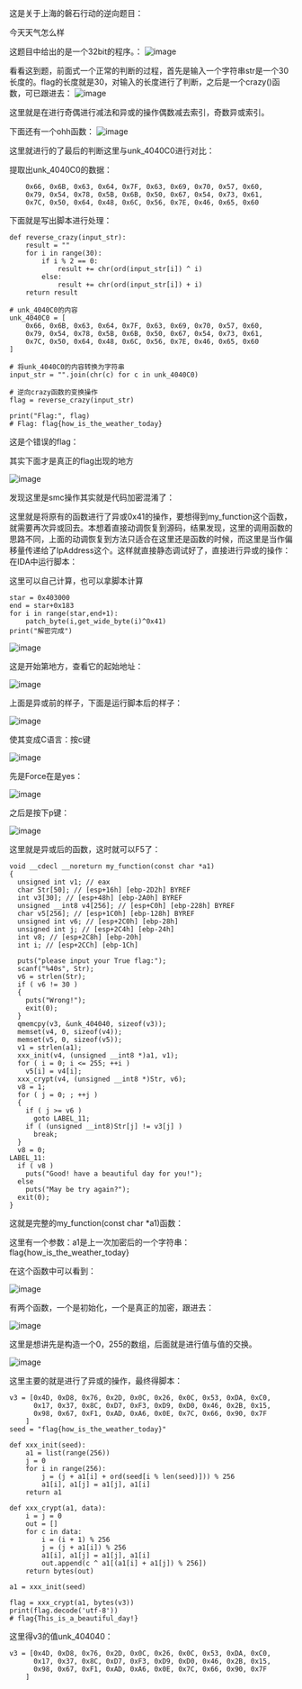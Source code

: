 这是关于上海的磐石行动的逆向题目：

今天天气怎么样

这题目中给出的是一个32bit的程序。：
![image](https://github.com/OrangeStarOne/CTF/assets/113007326/c985076b-46dc-4640-8ce8-2bfce492a01f)


看看这到题，前面式一个正常的判断的过程，首先是输入一个字符串str是一个30长度的。flag的长度就是30，对输入的长度进行了判断，之后是一个crazy()函数，可已跟进去：
![image](https://github.com/OrangeStarOne/CTF/assets/113007326/1b9f0958-a848-4cb3-b944-82397e7ccea5)


这里就是在进行奇偶进行减法和异或的操作偶数减去索引，奇数异或索引。

下面还有一个ohh函数：
![image](https://github.com/OrangeStarOne/CTF/assets/113007326/017e8002-b823-4d58-a95e-6698cbdfe5b5)


这里就进行的了最后的判断这里与unk_4040C0进行对比：

提取出unk_4040C0的数据：

```
    0x66, 0x6B, 0x63, 0x64, 0x7F, 0x63, 0x69, 0x70, 0x57, 0x60,
    0x79, 0x54, 0x78, 0x5B, 0x6B, 0x50, 0x67, 0x54, 0x73, 0x61,
    0x7C, 0x50, 0x64, 0x48, 0x6C, 0x56, 0x7E, 0x46, 0x65, 0x60
```

下面就是写出脚本进行处理：

```
def reverse_crazy(input_str):
    result = ""
    for i in range(30):
        if i % 2 == 0:
            result += chr(ord(input_str[i]) ^ i)
        else:
            result += chr(ord(input_str[i]) + i)
    return result

# unk_4040C0的内容
unk_4040C0 = [
    0x66, 0x6B, 0x63, 0x64, 0x7F, 0x63, 0x69, 0x70, 0x57, 0x60,
    0x79, 0x54, 0x78, 0x5B, 0x6B, 0x50, 0x67, 0x54, 0x73, 0x61,
    0x7C, 0x50, 0x64, 0x48, 0x6C, 0x56, 0x7E, 0x46, 0x65, 0x60
]

# 将unk_4040C0的内容转换为字符串
input_str = "".join(chr(c) for c in unk_4040C0)

# 逆向crazy函数的变换操作
flag = reverse_crazy(input_str)

print("Flag:", flag)
# Flag: flag{how_is_the_weather_today}
```

这是个错误的flag：

其实下面才是真正的flag出现的地方

![image](https://github.com/OrangeStarOne/CTF/assets/113007326/21bf04f8-f084-47b0-a023-3f3322b7a068)


发现这里是smc操作其实就是代码加密混淆了：

这里就是将原有的函数进行了异或0x41的操作，要想得到my_function这个函数，就需要再次异或回去。本想着直接动调恢复到源码，结果发现，这里的调用函数的思路不同，上面的动调恢复到方法只适合在这里还是函数的时候，而这里是当作偏移量传递给了lpAddress这个。这样就直接静态调试好了，直接进行异或的操作：在IDA中运行脚本：

这里可以自己计算，也可以拿脚本计算

```
star = 0x403000
end = star+0x183
for i in range(star,end+1):
	patch_byte(i,get_wide_byte(i)^0x41)
print("解密完成")
```

![image](https://github.com/OrangeStarOne/CTF/assets/113007326/80c1984d-0f99-4018-9d3c-1300fdfc957c)


这是开始第地方，查看它的起始地址：

![image](https://github.com/OrangeStarOne/CTF/assets/113007326/bef16917-fef3-4a3a-a29f-575fe42bded4)


上面是异或前的样子，下面是运行脚本后的样子：

![image](https://github.com/OrangeStarOne/CTF/assets/113007326/ff7f9b04-a9fb-4ea1-9855-486970aaa1cb)

使其变成C语言：按c键

![image](https://github.com/OrangeStarOne/CTF/assets/113007326/edfae6f1-5e51-4965-8c29-8f810fc759f0)


先是Force在是yes：

![image](https://github.com/OrangeStarOne/CTF/assets/113007326/feff52ea-6396-4810-b636-9bf61c2a730b)


之后是按下p键：

![image](https://github.com/OrangeStarOne/CTF/assets/113007326/db22ac28-cc43-44d5-8098-e38b7bb7b258)


这里就是异或后的函数，这时就可以F5了：

```
void __cdecl __noreturn my_function(const char *a1)
{
  unsigned int v1; // eax
  char Str[50]; // [esp+16h] [ebp-2D2h] BYREF
  int v3[30]; // [esp+48h] [ebp-2A0h] BYREF
  unsigned __int8 v4[256]; // [esp+C0h] [ebp-228h] BYREF
  char v5[256]; // [esp+1C0h] [ebp-128h] BYREF
  unsigned int v6; // [esp+2C0h] [ebp-28h]
  unsigned int j; // [esp+2C4h] [ebp-24h]
  int v8; // [esp+2C8h] [ebp-20h]
  int i; // [esp+2CCh] [ebp-1Ch]

  puts("please input your True flag:");
  scanf("%40s", Str);
  v6 = strlen(Str);
  if ( v6 != 30 )
  {
    puts("Wrong!");
    exit(0);
  }
  qmemcpy(v3, &unk_404040, sizeof(v3));
  memset(v4, 0, sizeof(v4));
  memset(v5, 0, sizeof(v5));
  v1 = strlen(a1);
  xxx_init(v4, (unsigned __int8 *)a1, v1);
  for ( i = 0; i <= 255; ++i )
    v5[i] = v4[i];
  xxx_crypt(v4, (unsigned __int8 *)Str, v6);
  v8 = 1;
  for ( j = 0; ; ++j )
  {
    if ( j >= v6 )
      goto LABEL_11;
    if ( (unsigned __int8)Str[j] != v3[j] )
      break;
  }
  v8 = 0;
LABEL_11:
  if ( v8 )
    puts("Good! have a beautiful day for you!");
  else
    puts("May be try again?");
  exit(0);
}
```

这就是完整的my_function(const char *a1)函数：

这里有一个参数：a1是上一次加密后的一个字符串：flag{how_is_the_weather_today}

在这个函数中可以看到：

![image](https://github.com/OrangeStarOne/CTF/assets/113007326/311e19e5-80b8-40c5-a819-55687deebd92)


有两个函数，一个是初始化，一个是真正的加密，跟进去：

![image](https://github.com/OrangeStarOne/CTF/assets/113007326/4373d796-0683-4c93-bbc9-b1c89922d382)


这里是想讲先是构造一个0，255的数组，后面就是进行值与值的交换。

![image](https://github.com/OrangeStarOne/CTF/assets/113007326/62b2a5c0-f2dc-4ca6-9a69-2a58fd393b95)


这里主要的就是进行了异或的操作，最终得脚本：

```
v3 = [0x4D, 0xD8, 0x76, 0x2D, 0x0C, 0x26, 0x0C, 0x53, 0xDA, 0xC0, 
      0x17, 0x37, 0x8C, 0xD7, 0xF3, 0xD9, 0xD0, 0x46, 0x2B, 0x15,
      0x98, 0x67, 0xF1, 0xAD, 0xA6, 0x0E, 0x7C, 0x66, 0x90, 0x7F
    ]
seed = "flag{how_is_the_weather_today}"

def xxx_init(seed):
    a1 = list(range(256))
    j = 0
    for i in range(256):
        j = (j + a1[i] + ord(seed[i % len(seed)])) % 256
        a1[i], a1[j] = a1[j], a1[i]
    return a1

def xxx_crypt(a1, data):
    i = j = 0
    out = []
    for c in data:
        i = (i + 1) % 256
        j = (j + a1[i]) % 256
        a1[i], a1[j] = a1[j], a1[i]
        out.append(c ^ a1[(a1[i] + a1[j]) % 256])
    return bytes(out)

a1 = xxx_init(seed)

flag = xxx_crypt(a1, bytes(v3))
print(flag.decode('utf-8'))
# flag{This_is_a_beautiful_day!}
```

这里得v3的值unk_404040：

```
v3 = [0x4D, 0xD8, 0x76, 0x2D, 0x0C, 0x26, 0x0C, 0x53, 0xDA, 0xC0, 
      0x17, 0x37, 0x8C, 0xD7, 0xF3, 0xD9, 0xD0, 0x46, 0x2B, 0x15,
      0x98, 0x67, 0xF1, 0xAD, 0xA6, 0x0E, 0x7C, 0x66, 0x90, 0x7F
    ]
```
